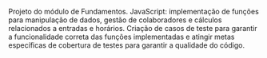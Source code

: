 Projeto do módulo de Fundamentos.
JavaScript: implementação de funções para manipulação de dados, gestão de colaboradores e cálculos relacionados a entradas e horários. Criação de casos de teste para garantir a funcionalidade correta das funções implementadas e atingir metas específicas de cobertura de testes para garantir a qualidade do código.
